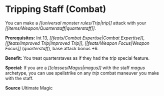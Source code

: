 ﻿---
cssclass: [feats]

---
# Tripping Staff (Combat)

You can make a _[[universal monster rules/Trip|trip]]_ attack with your _[[items/Weapon/Quarterstaff|quarterstaff]]_.

**Prerequisites:** Int 13, _[[feats/Combat Expertise|Combat Expertise]]_, _[[feats/Improved Trip|Improved Trip]]_, _[[feats/Weapon Focus|Weapon Focus]]_ (_quarterstaff_), base attack bonus +6.

**Benefit:** You treat quarterstaves as if they had the _trip_ special feature.

**Special:** If you are a _[[classes/Magus|magus]]_ with the staff _magus_ archetype, you can use spellstrike on any _trip_ combat maneuver you make with the staff.

**Source** Ultimate Magic